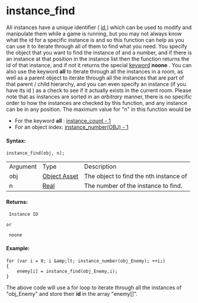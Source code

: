 # instance_find

All instances have a unique identifier ( [ id
](Instance_Variables/id) ) which can be used to modify and
manipulate them while a game is running, but you may not always know
what the id for a specific instance is and so this function can help as
you can use it to iterate through all of them to find what you need. You
specify the object that you want to find the instance of and a number,
and if there is an instance at that position in the instance list then
the function returns the id of that instance, and if not it returns the
special [keyword](../../../GML_Overview/Instance_Keywords) **noone**
. You can also use the keyword **all** to iterate through all the
instances in a room, as well as a parent object to iterate through all
the instances that are part of that parent / child hierarchy, and you
can even specify an instance (if you have its id ) as a check to see if
it actually exists in the current room. Please note that as instances
are sorted in an *arbitrary* manner, there is no specific order to how
the instances are checked by this function, and any instance can be in
any position. The maximum value for "n" in this function would be

-   For the keyword **all** : [ instance_count - 1 ](instance_count)
-   For an object index: [ instance_number(OBJ) - 1
    ](instance_number)

#### **Syntax:**

``` gml
instance_find(obj, n);
```

|          |                                                                         |                                        |
|----------|-------------------------------------------------------------------------|----------------------------------------|
| Argument | Type                                                                    | Description                            |
| obj      |  [Object Asset](../../../../../The_Asset_Editors/Objects)           | The object to find the nth instance of |
| n        |  [Real](../../../../../GameMaker_Language/GML_Overview/Data_Types)  | The number of the instance to find.    |

#### Returns:

``` gml
 Instance ID

or

 noone
```

#### Example:

``` gml
for (var i = 0; i &amp;lt; instance_number(obj_Enemy); ++i;)
{
    enemy[i] = instance_find(obj_Enemy,i);
}
```

The above code will use a for loop to iterate through all the instances
of "obj_Enemy" and store their **id** in the array "enemy\[\]".
